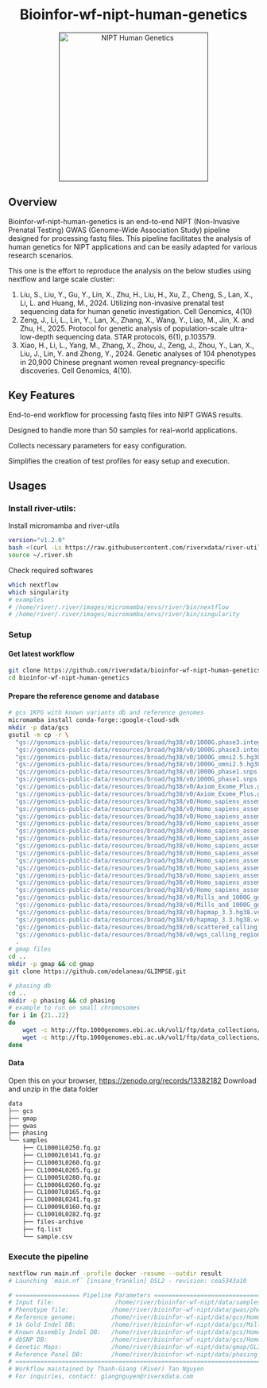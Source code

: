 <p align="center"> <h1 align="center">Bioinfor-wf-nipt-human-genetics</h1> </p> <p align="center"> <a href=""> <img height="300" src="./docs/assets/images/NIPT-Human-Genetics.png" alt="NIPT Human Genetics" align="center"> </a> </p>

## Overview
Bioinfor-wf-nipt-human-genetics is an end-to-end NIPT (Non-Invasive Prenatal Testing) GWAS (Genome-Wide Association Study) pipeline designed for processing fastq files. This pipeline facilitates the analysis of human genetics for NIPT applications and can be easily adapted for various research scenarios. 

This one is the effort to reproduce the analysis on the below studies using nextflow and large scale cluster:
1. Liu, S., Liu, Y., Gu, Y., Lin, X., Zhu, H., Liu, H., Xu, Z., Cheng, S., Lan, X., Li, L. and Huang, M., 2024. Utilizing non-invasive prenatal test sequencing data for human genetic investigation. Cell Genomics, 4(10)
2. Zeng, J., Li, L., Lin, Y., Lan, X., Zhang, X., Wang, Y., Liao, M., Jin, X. and Zhu, H., 2025. Protocol for genetic analysis of population-scale ultra-low-depth sequencing data. STAR protocols, 6(1), p.103579.
3. Xiao, H., Li, L., Yang, M., Zhang, X., Zhou, J., Zeng, J., Zhou, Y., Lan, X., Liu, J., Lin, Y. and Zhong, Y., 2024. Genetic analyses of 104 phenotypes in 20,900 Chinese pregnant women reveal pregnancy-specific discoveries. Cell Genomics, 4(10).

## Key Features
End-to-end workflow for processing fastq files into NIPT GWAS results.

Designed to handle more than 50 samples for real-world applications.

Collects necessary parameters for easy configuration.

Simplifies the creation of test profiles for easy setup and execution.

## Usages
### Install river-utils:
Install micromamba and river-utils
```bash
version="v1.2.0"
bash <(curl -Ls https://raw.githubusercontent.com/riverxdata/river-utils/${version}/install/setup.sh) $HOME $version
source ~/.river.sh
```

Check required softwares
```bash
which nextflow
which singularity
# examples
# /home/river/.river/images/micromamba/envs/river/bin/nextflow
# /home/river/.river/images/micromamba/envs/river/bin/singularity
```

### Setup
#### Get latest workflow
```bash
git clone https://github.com/riverxdata/bioinfor-wf-nipt-human-genetics
cd bioinfor-wf-nipt-human-genetics
```

#### Prepare the reference genome and database
```bash
# gcs 1KPG with known variants db and reference genomes
micromamba install conda-forge::google-cloud-sdk
mkdir -p data/gcs
gsutil -m cp -r \
  "gs://genomics-public-data/resources/broad/hg38/v0/1000G.phase3.integrated.sites_only.no_MATCHED_REV.hg38.vcf" \
  "gs://genomics-public-data/resources/broad/hg38/v0/1000G.phase3.integrated.sites_only.no_MATCHED_REV.hg38.vcf.idx" \
  "gs://genomics-public-data/resources/broad/hg38/v0/1000G_omni2.5.hg38.vcf.gz" \
  "gs://genomics-public-data/resources/broad/hg38/v0/1000G_omni2.5.hg38.vcf.gz.tbi" \
  "gs://genomics-public-data/resources/broad/hg38/v0/1000G_phase1.snps.high_confidence.hg38.vcf.gz" \
  "gs://genomics-public-data/resources/broad/hg38/v0/1000G_phase1.snps.high_confidence.hg38.vcf.gz.tbi" \
  "gs://genomics-public-data/resources/broad/hg38/v0/Axiom_Exome_Plus.genotypes.all_populations.poly.hg38.vcf.gz" \
  "gs://genomics-public-data/resources/broad/hg38/v0/Axiom_Exome_Plus.genotypes.all_populations.poly.hg38.vcf.gz.tbi" \
  "gs://genomics-public-data/resources/broad/hg38/v0/Homo_sapiens_assembly38.dbsnp138.vcf" \
  "gs://genomics-public-data/resources/broad/hg38/v0/Homo_sapiens_assembly38.dbsnp138.vcf.idx" \
  "gs://genomics-public-data/resources/broad/hg38/v0/Homo_sapiens_assembly38.dict" \
  "gs://genomics-public-data/resources/broad/hg38/v0/Homo_sapiens_assembly38.fasta" \
  "gs://genomics-public-data/resources/broad/hg38/v0/Homo_sapiens_assembly38.fasta.64.alt" \
  "gs://genomics-public-data/resources/broad/hg38/v0/Homo_sapiens_assembly38.fasta.64.amb" \
  "gs://genomics-public-data/resources/broad/hg38/v0/Homo_sapiens_assembly38.fasta.64.ann" \
  "gs://genomics-public-data/resources/broad/hg38/v0/Homo_sapiens_assembly38.fasta.64.bwt" \
  "gs://genomics-public-data/resources/broad/hg38/v0/Homo_sapiens_assembly38.fasta.64.pac" \
  "gs://genomics-public-data/resources/broad/hg38/v0/Homo_sapiens_assembly38.fasta.64.sa" \
  "gs://genomics-public-data/resources/broad/hg38/v0/Homo_sapiens_assembly38.fasta.fai" \
  "gs://genomics-public-data/resources/broad/hg38/v0/Homo_sapiens_assembly38.known_indels.vcf.gz" \
  "gs://genomics-public-data/resources/broad/hg38/v0/Homo_sapiens_assembly38.known_indels.vcf.gz.tbi" \
  "gs://genomics-public-data/resources/broad/hg38/v0/Mills_and_1000G_gold_standard.indels.hg38.vcf.gz" \
  "gs://genomics-public-data/resources/broad/hg38/v0/Mills_and_1000G_gold_standard.indels.hg38.vcf.gz.tbi" \
  "gs://genomics-public-data/resources/broad/hg38/v0/hapmap_3.3.hg38.vcf.gz" \
  "gs://genomics-public-data/resources/broad/hg38/v0/hapmap_3.3.hg38.vcf.gz.tbi" \
  "gs://genomics-public-data/resources/broad/hg38/v0/scattered_calling_intervals" \
  "gs://genomics-public-data/resources/broad/hg38/v0/wgs_calling_regions.hg38.interval_list" \
  .
# gmap files
cd ..
mkdir -p gmap && cd gmap
git clone https://github.com/odelaneau/GLIMPSE.git

# phasing db
cd ..
mkdir -p phasing && cd phasing
# example to run on small chromosomes
for i in {21..22}
do
    wget -c http://ftp.1000genomes.ebi.ac.uk/vol1/ftp/data_collections/1000G_2504_high_coverage/working/20201028_3202_phased/CCDG_14151_B01_GRM_WGS_2020-08-05_chr$i.filtered.shapeit2-duohmm-phased.vcf.gz
    wget -c http://ftp.1000genomes.ebi.ac.uk/vol1/ftp/data_collections/1000G_2504_high_coverage/working/20201028_3202_phased/CCDG_14151_B01_GRM_WGS_2020-08-05_chr$i.filtered.shapeit2-duohmm-phased.vcf.gz.tbi
done
```

#### Data
Open this on your browser, https://zenodo.org/records/13382182
Download and unzip in the data folder
```bash
data
├── gcs
├── gmap
├── gwas
├── phasing
└── samples
    ├── CL10001L0250.fq.gz
    ├── CL10002L0141.fq.gz
    ├── CL10003L0260.fq.gz
    ├── CL10004L0265.fq.gz
    ├── CL10005L0280.fq.gz
    ├── CL10006L0260.fq.gz
    ├── CL10007L0165.fq.gz
    ├── CL10008L0241.fq.gz
    ├── CL10009L0160.fq.gz
    ├── CL10010L0282.fq.gz
    ├── files-archive
    ├── fq.list
    └── sample.csv
```

### Execute the pipeline
```bash
nextflow run main.nf -profile docker -resume --outdir result
# Launching `main.nf` [insane_franklin] DSL2 - revision: cea5343a10

# ================== Pipeline Parameters =======================================================
# Input file:                 /home/river/bioinfor-wf-nipt/data/samples/fq.list
# Phenotype file:            /home/river/bioinfor-wf-nipt/data/gwas/phenotype.txt
# Reference genome:          /home/river/bioinfor-wf-nipt/data/gcs/Homo_sapiens_assembly38
# 1k Gold Indel DB:          /home/river/bioinfor-wf-nipt/data/gcs/Mills_and_1000G_gold_standard.indels.hg38.vcf.gz
# Known Assembly Indel DB:   /home/river/bioinfor-wf-nipt/data/gcs/Homo_sapiens_assembly38.known_indels.vcf.gz
# dbSNP DB:                  /home/river/bioinfor-wf-nipt/data/gcs/Homo_sapiens_assembly38.dbsnp138.vcf
# Genetic Maps:              /home/river/bioinfor-wf-nipt/data/gmap/GLIMPSE/maps/genetic_maps.b38
# Reference Panel DB:        /home/river/bioinfor-wf-nipt/data/phasing
# ==============================================================================================
# Workflow maintained by Thanh-Giang (River) Tan Nguyen
# For inquiries, contact: giangnguyen@riverxdata.com
```
